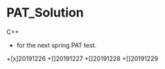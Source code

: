 # PAT_Solution
C++
+ for the next spring PAT test.

+[x]20191226
+[]20191227
+[]20191228
+[]20191229
